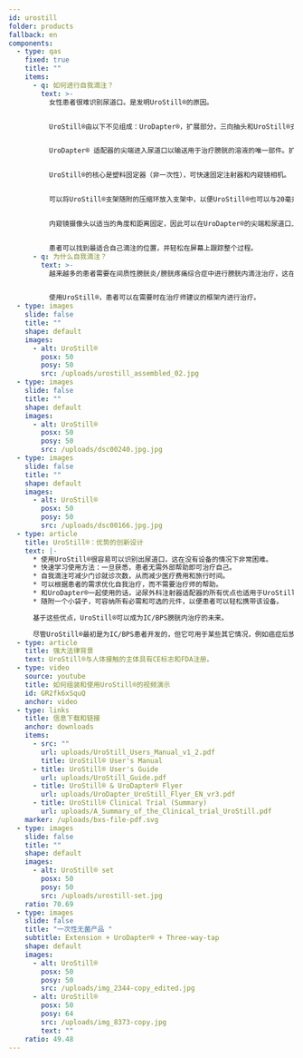 ```yaml
---
id: urostill
folder: products
fallback: en
components:
  - type: qas
    fixed: true
    title: ""
    items:
      - q: 如何进行自我滴注？
        text: >-
          女性患者很难识别尿道口。是发明UroStill®的原因。


          UroStill®由以下不见组成：UroDapter®，扩展部分，三向抽头和UroStill®支架（用于50毫升注射器）。可选部件是内窥镜摄像机，平板电脑和平板电脑支架。您可以直接从我们购买，也可以在其它地方购买。对于每次滴注，您将需要购买无菌的一次性元件，作为包括UroDapter®的集合，扩展部分和三向抽头。


          UroDapter® 适配器的尖端进入尿道口以输送用于治疗膀胱的溶液的唯一部件。扩展部分要连接到UroDapter®上，三向抽头要连接到扩展部分和注射器上。这两个元素将溶液从注射器传输到UroDapter®。


          UroStill®的核心是塑料固定器（非一次性），可快速固定注射器和内窥镜相机。 


          可以将UroStill®支架随附的压缩环放入支架中，以便UroStill®也可以与20毫升注射器一起使用。（不含药物和注射器。）


          内窥镜摄像头以适当的角度和距离固定，因此可以在UroDapter®的尖端和尿道口上提供完美的视野。（由于相机具有内置的LED灯，因此可以照亮孔口。）可以在任何兼容的智能手机，平板电脑，PC等上看到相机的图像。手机或平板电脑等小型设备可以放在架子上。摄像机（6LED，微型USB，7毫米CA00523），支架和智能设备（我们的建议：Huawei Media Pad T3 8.0 16GB）是可选的。


          患者可以找到最适合自己滴注的位置，并轻松在屏幕上跟踪整个过程。
      - q: 为什么自我滴注？
        text: >-
          越来越多的患者需要在间质性膀胱炎/膀胱疼痛综合症中进行膀胱内滴注治疗，这在任何国家的现有医疗体系中都无法充分解决。在诊所花费的时间，旅行困难和治疗师的有限可用性对于患者来说是非常昂贵的，并且向治疗师预定滴注的时间通常导致患者的治疗不足或过度治疗。 


          使用UroStill®，患者可以在需要时在治疗师建议的框架内进行治疗。
  - type: images
    slide: false
    title: ""
    shape: default
    images:
      - alt: UroStill®
        posx: 50
        posy: 50
        src: /uploads/urostill_assembled_02.jpg
  - type: images
    slide: false
    title: ""
    shape: default
    images:
      - alt: UroStill®
        posx: 50
        posy: 50
        src: /uploads/dsc00240.jpg.jpg
  - type: images
    slide: false
    title: ""
    shape: default
    images:
      - alt: UroStill®
        posx: 50
        posy: 50
        src: /uploads/dsc00166.jpg.jpg
  - type: article
    title: UroStill®：优势的创新设计
    text: |-
      * 使用UroStill®很容易可以识别出尿道口，这在没有设备的情况下非常困难。
      * 快速学习使用方法：一旦获悉，患者无需外部帮助即可治疗自己。
      * 自我滴注可减少门诊就诊次数，从而减少医疗费用和旅行时间。
      * 可以根据患者的需求优化自我治疗，而不需要治疗师的帮助。
      * 和UroDapter®一起使用的话，泌尿外科注射器适配器的所有优点也适用于UroStill®。
      * 随附一个小袋子，可容纳所有必需和可选的元件，以便患者可以轻松携带该设备。

      基于这些优点，UroStill®可以成为IC/BPS膀胱内治疗的未来。

      尽管UroStill®最初是为IC/BPS患者开发的，但它可用于某些其它情况，例如癌症后放射性膀胱炎和经常复发的严重尿路感染。
  - type: article
    title: 强大法律背景
    text: UroStill®与人体接触的主体具有CE标志和FDA注册。
  - type: video
    source: youtube
    title: 如何组装和使用UroStill®的视频演示
    id: GR2fk6xSquQ
    anchor: video
  - type: links
    title: 信息下载和链接
    anchor: downloads
    items:
      - src: ""
        url: uploads/UroStill_Users_Manual_v1_2.pdf
        title: UroStill® User's Manual
      - title: UroStill® User's Guide
        url: uploads/UroStill_Guide.pdf
      - title: UroStill® & UroDapter® Flyer
        url: uploads/UroDapter_UroStill_Flyer_EN_vr3.pdf
      - title: UroStill® Clinical Trial (Summary)
        url: uploads/A_Summary_of_the_Clinical_trial_UroStill.pdf
    marker: /uploads/bxs-file-pdf.svg
  - type: images
    slide: false
    title: ""
    shape: default
    images:
      - alt: UroStill® set
        posx: 50
        posy: 50
        src: /uploads/urostill-set.jpg
    ratio: 70.69
  - type: images
    slide: false
    title: "一次性无菌产品 "
    subtitle: Extension + UroDapter® + Three-way-tap
    shape: default
    images:
      - alt: UroStill®
        posx: 50
        posy: 50
        src: /uploads/img_2344-copy_edited.jpg
      - alt: UroStill®
        posx: 50
        posy: 64
        src: /uploads/img_8373-copy.jpg
        text: ""
    ratio: 49.48
---
```

